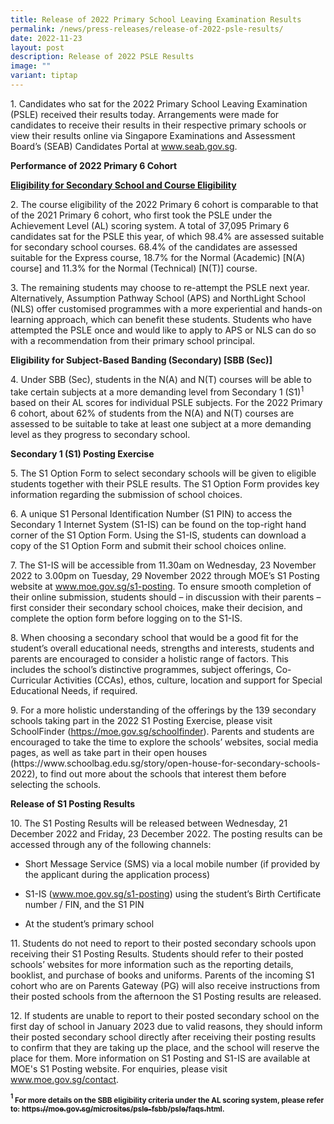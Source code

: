 ```yaml
---
title: Release of 2022 Primary School Leaving Examination Results
permalink: /news/press-releases/release-of-2022-psle-results/
date: 2022-11-23
layout: post
description: Release of 2022 PSLE Results
image: ""
variant: tiptap
---
```

<p>1. Candidates who sat for the 2022 Primary School Leaving Examination
(PSLE) received their results today. Arrangements were made for candidates
to receive their results in their respective primary schools or view their
results online via Singapore Examinations and Assessment Board’s (SEAB)
Candidates Portal at <a href="http://www.seab.gov.sg/" rel="noopener noreferrer nofollow" target="_blank"><u>www.seab.gov.sg</u></a>.</p>
<p><strong>Performance of 2022 Primary 6 Cohort</strong>
</p>
<p><strong><u>Eligibility for Secondary School and Course Eligibility</u></strong>
</p>
<p>2. The course eligibility of the 2022 Primary 6 cohort is comparable to
that of the 2021 Primary 6 cohort, who first took the PSLE under the Achievement
Level (AL) scoring system. A total of 37,095 Primary 6 candidates sat for
the PSLE this year, of which 98.4% are assessed suitable for secondary
school courses. 68.4% of the candidates are assessed suitable for the Express
course, 18.7% for the Normal (Academic) [N(A) course] and 11.3% for the
Normal (Technical) [N(T)] course.</p>
<p>3.&nbsp;The remaining students may choose to re-attempt the PSLE next
year. Alternatively, Assumption Pathway School (APS) and NorthLight School
(NLS) offer customised programmes with a more experiential and hands-on
learning approach, which can benefit these students. Students who have
attempted the PSLE once and would like to apply to APS or NLS can do so
with a recommendation from their primary school principal.</p>
<p><strong>Eligibility for Subject-Based Banding (Secondary) [SBB (Sec)]</strong>
</p>
<p>4. Under SBB (Sec), students in the N(A) and N(T) courses will be able
to take certain subjects at a more demanding level from Secondary 1 (S1)<sup>1</sup> based
on their AL scores for individual PSLE subjects. For the 2022 Primary 6
cohort, about 62% of students from the N(A) and N(T) courses are assessed
to be suitable to take at least one subject at a more demanding level as
they progress to secondary school.</p>
<p><strong>Secondary 1 (S1) Posting Exercise</strong>
</p>
<p>5.&nbsp;The S1 Option Form to select secondary schools will be given to
eligible students together with their PSLE results. The S1 Option Form
provides key information regarding the submission of school choices.</p>
<p>6. A unique S1 Personal Identification Number (S1 PIN) to access the Secondary
1 Internet System (S1-IS) can be found on the top-right hand corner of
the S1 Option Form. Using the S1-IS, students can download a copy of the
S1 Option Form and submit their school choices online.</p>
<p>7. The S1-IS will be accessible from 11.30am on Wednesday, 23 November
2022 to 3.00pm on Tuesday, 29 November 2022 through MOE’s S1 Posting website
at <a href="https://www.moe.gov.sg/secondary/s1-posting/" rel="noopener noreferrer nofollow" target="_blank"><u>www.moe.gov.sg/s1-posting</u></a>.
To ensure smooth completion of their online submission, students should
– in discussion with their parents – first consider their secondary school
choices, make their decision, and complete the option form before logging
on to the S1-IS.</p>
<p>8. When choosing a secondary school that would be a good fit for the student’s
overall educational needs, strengths and interests, students and parents
are encouraged to consider a holistic range of factors. This includes the
school’s distinctive programmes, subject offerings, Co-Curricular Activities
(CCAs), ethos, culture, location and support for Special Educational Needs,
if required.</p>
<p>9. For a more holistic understanding of the offerings by the 139 secondary
schools taking part in the 2022 S1 Posting Exercise, please visit SchoolFinder
(<a href="https://moe.gov.sg/schoolfinder" rel="noopener noreferrer nofollow" target="_blank"><u>https://moe.gov.sg/schoolfinder</u></a>).
Parents and students are encouraged to take the time to explore the schools’
websites, social media pages, as well as take part in their open houses
(https://www.schoolbag.edu.sg/story/open-house-for-secondary-schools-2022),
to find out more about the schools that interest them before selecting
the schools.</p>
<p><strong>Release of S1 Posting Results</strong>
</p>
<p>10. The S1 Posting Results will be released between Wednesday, 21 December
2022 and Friday, 23 December 2022. The posting results can be accessed
through any of the following channels:</p>
<ul data-tight="true" class="tight">
<li>
<p>Short Message Service (SMS) via a local mobile number (if provided by
the applicant during the application process)</p>
</li>
<li>
<p>S1-IS (<a href="https://www.moe.gov.sg/secondary/s1-posting/" rel="noopener noreferrer nofollow" target="_blank"><u>www.moe.gov.sg/s1-posting</u></a>)
using the student’s Birth Certificate number / FIN, and the S1 PIN</p>
</li>
<li>
<p>At the student’s primary school</p>
</li>
</ul>
<p>11. Students do not need to report to their posted secondary schools upon
receiving their S1 Posting Results. Students should refer to their posted
schools’ websites for more information such as the reporting details, booklist,
and purchase of books and uniforms. Parents of the incoming S1 cohort who
are on Parents Gateway (PG) will also receive instructions from their posted
schools from the afternoon the S1 Posting results are released.</p>
<p>12. If students are unable to report to their posted secondary school
on the first day of school in January 2023 due to valid reasons, they should
inform their posted secondary school directly after receiving their posting
results to confirm that they are taking up the place, and the school will
reserve the place for them. More information on S1 Posting and S1-IS are
available at MOE's S1 Posting website. For enquiries, please visit <a href="http://www.moe.gov.sg/contact" rel="noopener noreferrer nofollow" target="_blank"><u>www.moe.gov.sg/contact</u></a>.</p>
<p><strong><sup><sub>1</sub></sup><sub> For more details on the SBB eligibility criteria under the AL scoring system, please refer to: </sub><a href="https://moe.gov.sg/microsites/psle-fsbb/psle/faqs.html" rel="noopener noreferrer nofollow" target="_blank"><sub>https://moe.gov.sg/microsites/psle-fsbb/psle/faqs.html</sub></a><sub>.</sub></strong>
</p>
<p></p>